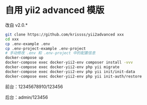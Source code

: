 # 自用 yii2 advanced 模版

改自 v2.0.*

```bash
git clone https://github.com/krissss/yii2advanced xxx
cd xxx
cp .env-example .env
cp .env-project-example .env-project
# 手动修改 .env 和 .env-project 中的配置信息
docker-compose up
docker-compose exec docker-yii2-env composer install -vvv
docker-compose exec docker-yii2-env php yii migrate
docker-compose exec docker-yii2-env php yii init/init-data
docker-compose exec docker-yii2-env php yii init-auth/restore
```

前台：12345678910/123456

后台：admin/123456
